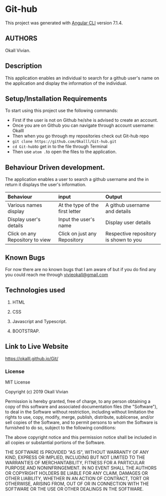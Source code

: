 # Git-hub

This project was generated with [Angular CLI](https://github.com/angular/angular-cli) version 7.1.4.

## AUTHORS
Okall Vivian.

## Description

This application enables an individual to search for a github user's name on the application and display the information of the individual.

## Setup/Installation Requirements

To start using this project use the following commands:
* First if the user is not on Github he/she is advised to create an account.
* Once you are on Github you can navigate through account username: Okalll
* Then when you go through my repositories check out Git-hub repo
* `git clone https://github.com/Okalll/Git-hub.git`
* `cd Git-hub`to get in to the file through Terminal
* Then use `atom .`to open the files to the application.

## Behaviour Driven development.
The application enables a user to search a github username and the in return it displays the user's information.

| Behaviour | input | Output |
| :-------- | :---- | :----- |
| Various names display  | At the type of the first letter| A github username and details |
| Display user's details | Input the user's name  | Display user details |
| Click on any Repository to view | Click on just any Repository | Respective repository is shown to you |

## Known Bugs
For now there are no known bugs that I am aware of but if you do find any you could reach me through vivieokall@gmail.com

## Technologies used
1. HTML

2. CSS

3. Javascript and Typescript.

4. BOOTSTRAP.

## Link to Live Website

https://okalll.github.io/Git/

### License

MIT License

Copyright (c) 2019 Okall Vivian

Permission is hereby granted, free of charge, to any person obtaining a copy of this software and associated documentation files (the "Software"), to deal in the Software without restriction, including without limitation the rights to use, copy, modify, merge, publish, distribute, sublicense, and/or sell copies of the Software, and to permit persons to whom the Software is furnished to do so, subject to the following conditions:

The above copyright notice and this permission notice shall be included in all copies or substantial portions of the Software.

THE SOFTWARE IS PROVIDED "AS IS", WITHOUT WARRANTY OF ANY KIND, EXPRESS OR IMPLIED, INCLUDING BUT NOT LIMITED TO THE WARRANTIES OF MERCHANTABILITY, FITNESS FOR A PARTICULAR PURPOSE AND NONINFRINGEMENT. IN NO EVENT SHALL THE AUTHORS OR COPYRIGHT HOLDERS BE LIABLE FOR ANY CLAIM, DAMAGES OR OTHER LIABILITY, WHETHER IN AN ACTION OF CONTRACT, TORT OR OTHERWISE, ARISING FROM, OUT OF OR IN CONNECTION WITH THE SOFTWARE OR THE USE OR OTHER DEALINGS IN THE SOFTWARE.
